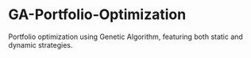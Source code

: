 # GA-Portfolio-Optimization
Portfolio optimization using Genetic Algorithm, featuring both static and dynamic strategies.

